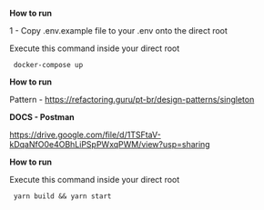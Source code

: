 **How to run**

1 - Copy .env.example file to your .env onto the direct root

Execute this command inside your direct root
   

     docker-compose up

**How to run**

Pattern - https://refactoring.guru/pt-br/design-patterns/singleton


**DOCS - Postman**

https://drive.google.com/file/d/1TSFtaV-kDqaNfO0e4OBhLiPSpPWxqPWM/view?usp=sharing


**How to run**


Execute this command inside your direct root
   

     yarn build && yarn start
